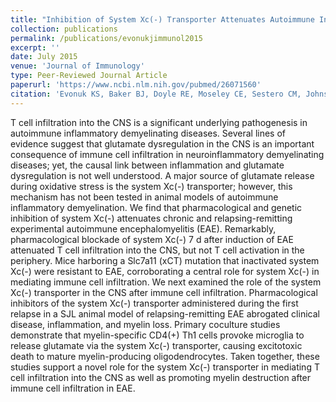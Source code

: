 ```yaml
---
title: "Inhibition of System Xc(-) Transporter Attenuates Autoimmune Inflammatory Demyelination."
collection: publications
permalink: /publications/evonukjimmunol2015
excerpt: ''
date: July 2015
venue: 'Journal of Immunology'
type: Peer-Reviewed Journal Article
paperurl: 'https://www.ncbi.nlm.nih.gov/pubmed/26071560'
citation: 'Evonuk KS, Baker BJ, Doyle RE, Moseley CE, Sestero CM, Johnston BP, De Sarno P, Tang A, Gembitsky I, Hewett SJ, Weaver CT, Raman C, DeSilva TM (2015) Inhibition of System Xc(-) Transporter Attenuates Autoimmune Inflammatory Demyelination. <i>J Immunol</i> 195:450-463. <a href="https://doi.org/10.4049/jimmunol.1401108" target="_blank">https://doi.org/10.4049/jimmunol.1401108</a>'
---
```

T cell infiltration into the CNS is a significant underlying pathogenesis in autoimmune inflammatory demyelinating diseases. Several lines of evidence suggest that glutamate dysregulation in the CNS is an important consequence of immune cell infiltration in neuroinflammatory demyelinating diseases; yet, the causal link between inflammation and glutamate dysregulation is not well understood. A major source of glutamate release during oxidative stress is the system Xc(-) transporter; however, this mechanism has not been tested in animal models of autoimmune inflammatory demyelination. We find that pharmacological and genetic inhibition of system Xc(-) attenuates chronic and relapsing-remitting experimental autoimmune encephalomyelitis (EAE). Remarkably, pharmacological blockade of system Xc(-) 7 d after induction of EAE attenuated T cell infiltration into the CNS, but not T cell activation in the periphery. Mice harboring a Slc7a11 (xCT) mutation that inactivated system Xc(-) were resistant to EAE, corroborating a central role for system Xc(-) in mediating immune cell infiltration. We next examined the role of the system Xc(-) transporter in the CNS after immune cell infiltration. Pharmacological inhibitors of the system Xc(-) transporter administered during the first relapse in a SJL animal model of relapsing-remitting EAE abrogated clinical disease, inflammation, and myelin loss. Primary coculture studies demonstrate that myelin-specific CD4(+) Th1 cells provoke microglia to release glutamate via the system Xc(-) transporter, causing excitotoxic death to mature myelin-producing oligodendrocytes. Taken together, these studies support a novel role for the system Xc(-) transporter in mediating T cell infiltration into the CNS as well as promoting myelin destruction after immune cell infiltration in EAE.
